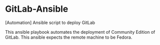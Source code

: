 # GitLab-Ansible
[Automation] Ansible script to deploy GitLab

This ansible playbook automates the deployment of Community Edition of GitLab.
This ansible expects the remote machine to be Fedora.
